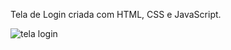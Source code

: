 Tela de Login criada com HTML, CSS e JavaScript.

![tela login](https://user-images.githubusercontent.com/90977875/138345707-b3dc2ddd-6f57-4a0e-bca0-6258bed17793.png)
